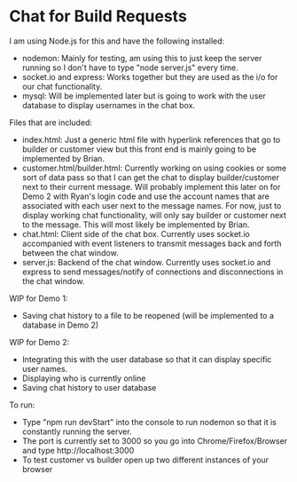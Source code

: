 # Chat for Build Requests

I am using Node.js for this and have the following installed:
* nodemon: Mainly for testing, am using this to just keep the server running so I don't have to type "node server.js" every time.
* socket.io and express: Works together but they are used as the i/o for our chat functionality.
* mysql: Will be implemented later but is going to work with the user database to display usernames in the chat box.

Files that are included:
* index.html: Just a generic html file with hyperlink references that go to builder or customer view but this
  front end is mainly going to be implemented by Brian.
* customer.html/builder.html: Currently working on using cookies or some sort of data pass so that I can get the
  chat to display builder/customer next to their current message. Will probably implement this later on for Demo 2 with Ryan's
  login code and use the account names that are associated with each user next to the message names. For now, just to display
  working chat functionality, will only say builder or customer next to the message. This will most likely be implemented by Brian.
* chat.html: Client side of the chat box. Currently uses socket.io accompanied with event listeners to transmit messages back and
  forth between the chat window. 
* server.js: Backend of the chat window. Currently uses socket.io and express to send messages/notify of connections and disconnections in
  the chat window.

WIP for Demo 1:
* Saving chat history to a file to be reopened (will be implemented to a database in Demo 2)

WIP for Demo 2:
* Integrating this with the user database so that it can display specific user names.
* Displaying who is currently online
* Saving chat history to user database

To run:
* Type "npm run devStart" into the console to run nodemon so that it is constantly running the server.
* The port is currently set to 3000 so you go into Chrome/Firefox/Browser and type http://localhost:3000
* To test customer vs builder open up two different instances of your browser
